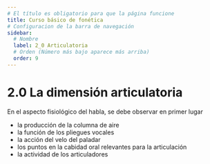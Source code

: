 ```yaml
---
# El título es obligatorio para que la página funcione
title: Curso básico de fonética
# Configuracion de la barra de navegación
sidebar:
  # Nombre
  label: 2_0 Articulatoria
  # Orden (Número más bajo aparece más arriba)
  order: 9
---
```

# 2.0 La dimensión articulatoria

En el aspecto fisiológico del habla, se debe observar en primer lugar
   - la producción de la columna de aire
   - la función de los pliegues vocales
   - la acción del velo del paladar
   - los puntos en la cabidad oral relevantes para la articulación
   - la actividad de los articuladores
